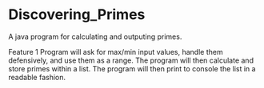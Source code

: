 # Discovering_Primes
 A java program for calculating and outputing primes.

 Feature 1
Program will ask for max/min input values, handle them defensively, and use them as a range. The program will then calculate and store primes within a list. The program will then print to console the list in a readable fashion.
